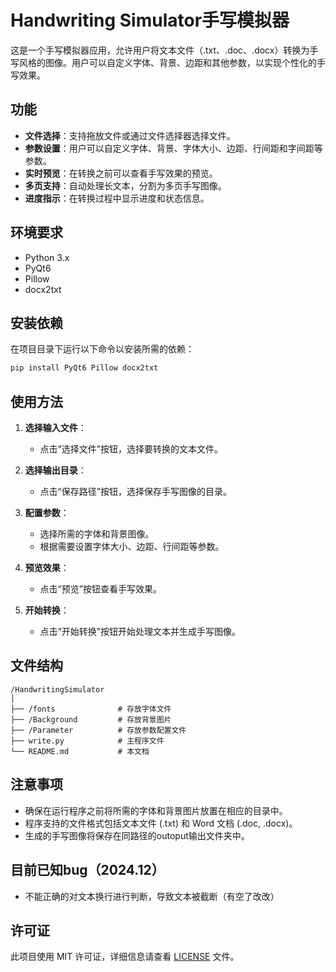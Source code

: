 # Handwriting Simulator手写模拟器

这是一个手写模拟器应用，允许用户将文本文件（.txt、.doc、.docx）转换为手写风格的图像。用户可以自定义字体、背景、边距和其他参数，以实现个性化的手写效果。

## 功能

- **文件选择**：支持拖放文件或通过文件选择器选择文件。
- **参数设置**：用户可以自定义字体、背景、字体大小、边距、行间距和字间距等参数。
- **实时预览**：在转换之前可以查看手写效果的预览。
- **多页支持**：自动处理长文本，分割为多页手写图像。
- **进度指示**：在转换过程中显示进度和状态信息。

## 环境要求

- Python 3.x
- PyQt6
- Pillow
- docx2txt

## 安装依赖

在项目目录下运行以下命令以安装所需的依赖：

```bash
pip install PyQt6 Pillow docx2txt
```

## 使用方法

1. **选择输入文件**：
   - 点击“选择文件”按钮，选择要转换的文本文件。

2. **选择输出目录**：
   - 点击“保存路径”按钮，选择保存手写图像的目录。

3. **配置参数**：
   - 选择所需的字体和背景图像。
   - 根据需要设置字体大小、边距、行间距等参数。

4. **预览效果**：
   - 点击“预览”按钮查看手写效果。

5. **开始转换**：
   - 点击“开始转换”按钮开始处理文本并生成手写图像。

## 文件结构

```
/HandwritingSimulator
│
├── /fonts              # 存放字体文件
├── /Background         # 存放背景图片
├── /Parameter          # 存放参数配置文件
├── write.py            # 主程序文件
└── README.md           # 本文档
```

## 注意事项
- 确保在运行程序之前将所需的字体和背景图片放置在相应的目录中。
- 程序支持的文件格式包括文本文件 (.txt) 和 Word 文档 (.doc, .docx)。
- 生成的手写图像将保存在同路径的outoput输出文件夹中。

## 目前已知bug（2024.12）
- 不能正确的对文本换行进行判断，导致文本被截断（有空了改改）


## 许可证
此项目使用 MIT 许可证，详细信息请查看 [LICENSE](LICENSE) 文件。
